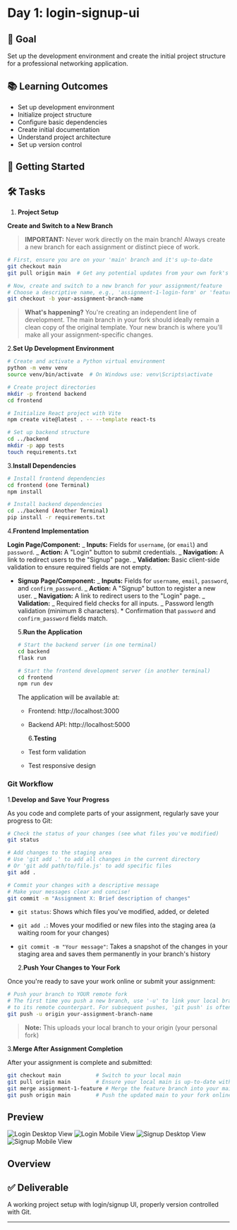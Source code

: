 # Day 1: login-signup-ui

## 🎯 Goal

Set up the development environment and create the initial project structure for a professional networking application.

## 📚 Learning Outcomes

- Set up development environment
- Initialize project structure
- Configure basic dependencies
- Create initial documentation
- Understand project architecture
- Set up version control

## 🚀 Getting Started

## 🛠️ Tasks

1. **Project Setup**

**Create and Switch to a New Branch**

> **IMPORTANT:** Never work directly on the main branch! Always create a new branch for each assignment or distinct piece of work.

```bash
# First, ensure you are on your 'main' branch and it's up-to-date
git checkout main
git pull origin main  # Get any potential updates from your own fork's main

# Now, create and switch to a new branch for your assignment/feature
# Choose a descriptive name, e.g., 'assignment-1-login-form' or 'feature-user-profile'
git checkout -b your-assignment-branch-name
```

> **What's happening?** You're creating an independent line of development. The main branch in your fork should ideally remain a clean copy of the original template. Your new branch is where you'll make all your assignment-specific changes.

2.**Set Up Development Environment**

```bash
# Create and activate a Python virtual environment
python -m venv venv
source venv/bin/activate  # On Windows use: venv\Scripts\activate

# Create project directories
mkdir -p frontend backend
cd frontend

# Initialize React project with Vite
npm create vite@latest . -- --template react-ts

# Set up backend structure
cd ../backend
mkdir -p app tests
touch requirements.txt
```

3.**Install Dependencies**

```bash
# Install frontend dependencies
cd frontend (one Terminal)
npm install

# Install backend dependencies
cd ../backend (Another Terminal)
pip install -r requirements.txt
```

4.**Frontend Implementation**

**Login Page/Component:**
_ **Inputs:** Fields for `username`, (or `email`) and `password`.
_ **Action:** A "Login" button to submit credentials.
_ **Navigation:** A link to redirect users to the "Signup" page.
_ **Validation:** Basic client-side validation to ensure required fields are not empty.

- **Signup Page/Component:**
  _ **Inputs:** Fields for `username`, `email`, `password`, and `confirm_password`.
  _ **Action:** A "Signup" button to register a new user.
  _ **Navigation:** A link to redirect users to the "Login" page.
  _ **Validation:**
  _ Required field checks for all inputs.
  _ Password length validation (minimum 8 characters). \* Confirmation that `password` and `confirm_password` fields match.

  5.**Run the Application**

  ```bash
  # Start the backend server (in one terminal)
  cd backend
  flask run

  # Start the frontend development server (in another terminal)
  cd frontend
  npm run dev
  ```

  The application will be available at:

  - Frontend: http://localhost:3000
  - Backend API: http://localhost:5000

    6.**Testing**

  - Test form validation
  - Test responsive design

### Git Workflow

1.**Develop and Save Your Progress**

As you code and complete parts of your assignment, regularly save your progress to Git:

```bash
# Check the status of your changes (see what files you've modified)
git status

# Add changes to the staging area
# Use 'git add .' to add all changes in the current directory
# Or 'git add path/to/file.js' to add specific files
git add .

# Commit your changes with a descriptive message
# Make your messages clear and concise!
git commit -m "Assignment X: Brief description of changes"
```

- `git status`: Shows which files you've modified, added, or deleted
- `git add .`: Moves your modified or new files into the staging area (a waiting room for your changes)
- `git commit -m "Your message"`: Takes a snapshot of the changes in your staging area and saves them permanently in your branch's history

  2.**Push Your Changes to Your Fork**

Once you're ready to save your work online or submit your assignment:

```bash
# Push your branch to YOUR remote fork
# The first time you push a new branch, use '-u' to link your local branch
# to its remote counterpart. For subsequent pushes, 'git push' is often enough
git push -u origin your-assignment-branch-name
```

> **Note:** This uploads your local branch to your origin (your personal fork)

3.**Merge After Assignment Completion**

After your assignment is complete and submitted:

```bash
git checkout main           # Switch to your local main
git pull origin main        # Ensure your local main is up-to-date with your remote main
git merge assignment-1-feature # Merge the feature branch into your main
git push origin main        # Push the updated main to your fork online
```

## Preview

![Login Desktop View](login-desk.png)
![Login Mobile View](login-mobile.png)
![Signup Desktop View](signup-desk.png)
![Signup Mobile View](sugnup-mobile.png)

## Overview

## ✅ Deliverable

A working project setup with login/signup UI, properly version controlled with Git.

---

